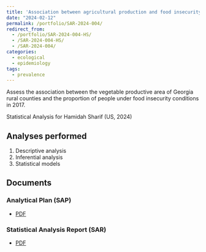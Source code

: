 ```yaml
---
title: 'Association between agricultural production and food insecurity in GA, USA in 2017: ecological study'
date: "2024-02-12"
permalink: /portfolio/SAR-2024-004/
redirect_from:
  - /portfolio/SAR-2024-004-HS/
  - /SAR-2024-004-HS/
  - /SAR-2024-004/
categories:
  - ecological
  - epidemiology
tags:
  - prevalence
---
```


Assess the association between the vegetable productive area of Georgia rural counties and the proportion of people under food insecurity conditions in 2017.

Statistical Analysis for Hamidah Sharif (US, 2024)
<!-- Technical Report for Hamidah Sharif (US, 2024) -->

## Analyses performed

1. Descriptive analysis
1. Inferential analysis
1. Statistical models

## Documents

<!-- The client has requested that this analysis be kept confidential until a future date, determined by the client. -->
<!-- All documents from this consultation are therefore not published online and only the title and year of the analysis will be included in the consultant's Portfolio. -->
<!-- After the agreed date is reached, the documents will be released. -->

<!-- The client has requested that this analysis be kept confidential. -->
<!-- All documents from this consultation are therefore not published online and only the title and year of the analysis will be included in the consultant's Portfolio. -->

### Analytical Plan (SAP)

- [PDF][sap]

### Statistical Analysis Report (SAR)

- [PDF][sar]

<!-- ## Associated analyses -->

<!-- This analysis is part of a larger project and is supported by other analyses, linked below. -->

<!-- **[assoc_title]** -->

<!-- <[assoc_link]> -->

<!-- --- -->

[sap]: /files/SAP-2024-004-HS-v01.pdf
[sar]: /files/SAR-2024-004-HS-v01.pdf
